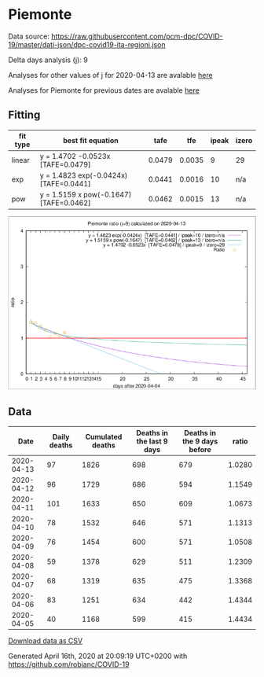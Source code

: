 # Piemonte

Data source: https://raw.githubusercontent.com/pcm-dpc/COVID-19/master/dati-json/dpc-covid19-ita-regioni.json

Delta days analysis (j): 9

Analyses for other values of j for 2020-04-13 are avalable [here](../2020-04-13/README.md)

Analyses for Piemonte for previous dates are avalable [here](../README.md)

## Fitting 
|fit type|best fit equation|tafe|tfe|ipeak|izero|
|-------|-----|--------|------|---|---|
|linear|y = 1.4702 -0.0523x  [TAFE=0.0479]|0.0479|0.0035|9|29|
|exp|y = 1.4823 exp(-0.0424x)  [TAFE=0.0441]|0.0441|0.0016|10|n/a|
|pow|y = 1.5159 x pow(-0.1647)  [TAFE=0.0462]|0.0462|0.0015|13|n/a|

![Plot](COVID-19_piemonte_j9_2020-04-13.png)

## Data
|Date|Daily deaths|Cumulated deaths|Deaths in the last 9 days|Deaths in the 9 days before|ratio|
|----|----------|-----------|-------|--------------------|-----|
|2020-04-13|97|1826|698|679|1.0280|
|2020-04-12|96|1729|686|594|1.1549|
|2020-04-11|101|1633|650|609|1.0673|
|2020-04-10|78|1532|646|571|1.1313|
|2020-04-09|76|1454|600|571|1.0508|
|2020-04-08|59|1378|629|511|1.2309|
|2020-04-07|68|1319|635|475|1.3368|
|2020-04-06|83|1251|634|442|1.4344|
|2020-04-05|40|1168|599|415|1.4434|

[Download data as CSV](COVID-19_piemonte_j9_2020-04-13.csv)

Generated April 16th, 2020 at 20:09:19 UTC+0200 with https://github.com/robianc/COVID-19
